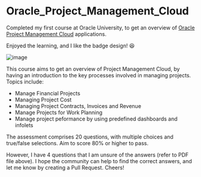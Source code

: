 # Oracle_Project_Management_Cloud
Completed my first course at Oracle University, to get an overview of [Oracle Project Management Cloud](https://learn.oracle.com/ols/learning-path/project-management-explorer/37773/87221) applications. 

Enjoyed the learning, and I like the badge design! 😆

![image](https://user-images.githubusercontent.com/52286325/185537620-b11e5794-4102-4304-89e2-8f28d3812e0f.png)


This course aims to get an overview of Project Management Cloud, by having an introduction to the key processes involved in managing projects. Topics include:

- Manage Financial Projects
- Managing Project Cost
- Managing Project Contracts, Invoices and Revenue
- Manage Projects for Work Planning
- Manage project peformance by using predefined dashboards and infolets
 
The assessment comprises 20 questions, with multiple choices and true/false selections. Aim to score 80% or higher to pass. 

However, I have 4 questions that I am unsure of the answers (refer to PDF file above). I hope the community can help to find the correct answers, and let me know by creating a Pull Request. Cheers!
